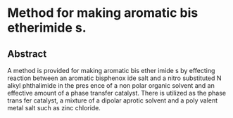 # Method for making aromatic bis etherimide s.

## Abstract
A method is provided for making aromatic bis ether imide s by effecting reaction between an aromatic bisphenox ide salt and a nitro substituted N alkyl phthalimide in the pres ence of a non polar organic solvent and an effective amount of a phase transfer catalyst. There is utilized as the phase trans fer catalyst, a mixture of a dipolar aprotic solvent and a poly valent metal salt such as zinc chloride.